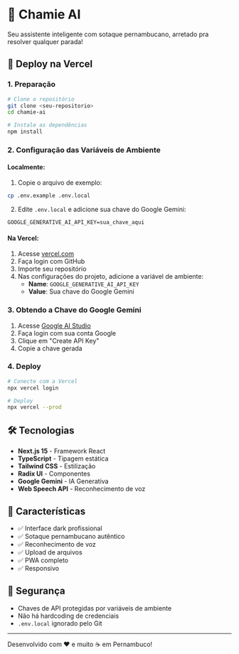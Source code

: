 # 🤖 Chamie AI

Seu assistente inteligente com sotaque pernambucano, arretado pra resolver qualquer parada!

## 🚀 Deploy na Vercel

### 1. Preparação
```bash
# Clone o repositório
git clone <seu-repositorio>
cd chamie-ai

# Instale as dependências
npm install
```

### 2. Configuração das Variáveis de Ambiente

#### Localmente:
1. Copie o arquivo de exemplo:
```bash
cp .env.example .env.local
```

2. Edite `.env.local` e adicione sua chave do Google Gemini:
```env
GOOGLE_GENERATIVE_AI_API_KEY=sua_chave_aqui
```

#### Na Vercel:
1. Acesse [vercel.com](https://vercel.com)
2. Faça login com GitHub
3. Importe seu repositório
4. Nas configurações do projeto, adicione a variável de ambiente:
   - **Name**: `GOOGLE_GENERATIVE_AI_API_KEY`
   - **Value**: Sua chave do Google Gemini

### 3. Obtendo a Chave do Google Gemini
1. Acesse [Google AI Studio](https://makersuite.google.com/app/apikey)
2. Faça login com sua conta Google
3. Clique em "Create API Key"
4. Copie a chave gerada

### 4. Deploy
```bash
# Conecte com a Vercel
npx vercel login

# Deploy
npx vercel --prod
```

## 🛠️ Tecnologias

- **Next.js 15** - Framework React
- **TypeScript** - Tipagem estática
- **Tailwind CSS** - Estilização
- **Radix UI** - Componentes
- **Google Gemini** - IA Generativa
- **Web Speech API** - Reconhecimento de voz

## 🎨 Características

- ✅ Interface dark profissional
- ✅ Sotaque pernambucano autêntico
- ✅ Reconhecimento de voz
- ✅ Upload de arquivos
- ✅ PWA completo
- ✅ Responsivo

## 🔐 Segurança

- Chaves de API protegidas por variáveis de ambiente
- Não há hardcoding de credenciais
- `.env.local` ignorado pelo Git

---

Desenvolvido com ❤️ e muito ☕ em Pernambuco!